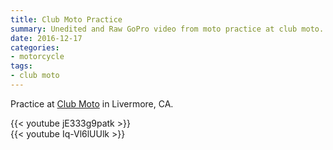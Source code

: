```yaml
---
title: Club Moto Practice
summary: Unedited and Raw GoPro video from moto practice at club moto.
date: 2016-12-17
categories:
- motorcycle
tags:
- club moto
---
```


Practice at [Club Moto](http://www.clubmoto.com) in Livermore, CA.

{{< youtube jE333g9patk >}}
<br>
{{< youtube Iq-Vl6lUUlk >}}